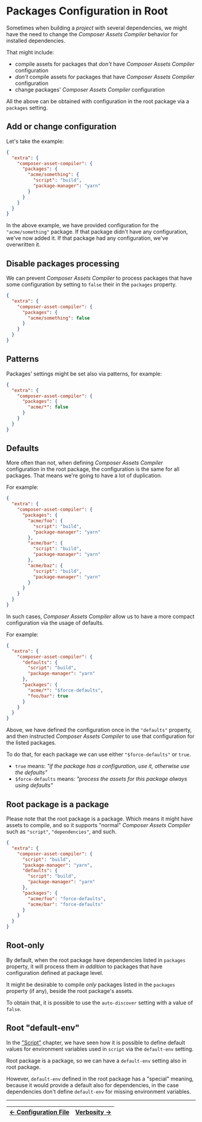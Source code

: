 # Packages Configuration in Root

Sometimes when building a _project_ with several dependencies, we might have the need to change the _Composer Assets Compiler_ behavior for installed dependencies.

That might include:

- compile assets for packages that _don't_ have _Composer Assets Compiler_ configuration
- _don't_ compile assets for packages that have _Composer Assets Compiler_ configuration
- change packages' _Composer Assets Compiler_ configuration

All the above can be obtained with configuration in the root package via a `packages` setting.

## Add or change configuration

Let's take the example:

```json
{
  "extra": {
    "composer-asset-compiler": {
      "packages": {
        "acme/something": {
          "script": "build",
          "package-manager": "yarn"
        }
      }
    }
  }
}
```

In the above example, we have provided configuration for the `"acme/something"` package. If that package didn't have any configuration, we've now added it. If that package had any configuration, we've overwritten it.



## Disable packages processing

We can prevent _Composer Assets Compiler_ to process packages that have some configuration by setting to `false` their in the `packages` property.

```json
{
  "extra": {
    "composer-asset-compiler": {
      "packages": {
        "acme/something": false
      }
    }
  }
}
```



## Patterns

Packages' settings might be set also via patterns, for example:

```json
{
  "extra": {
    "composer-asset-compiler": {
      "packages": {
        "acme/*": false
      }
    }
  }
}
```



## Defaults

More often than not, when defining _Composer Assets Compiler_ configuration in the root package, the configuration is the same for all packages. That means we're going to have a lot of duplication.

For example:

```json
{
  "extra": {
    "composer-asset-compiler": {
      "packages": {
        "acme/foo": {
          "script": "build",
          "package-manager": "yarn"
        },
        "acme/bar": {
          "script": "build",
          "package-manager": "yarn"
        },
        "acme/baz": {
          "script": "build",
          "package-manager": "yarn"
        }
      }
    }
  }
}
```

In such cases, _Composer Assets Compiler_ allow us to have a more compact configuration via the usage of defaults.

For example:

```json
{
  "extra": {
    "composer-asset-compiler": {
      "defaults": {
        "script": "build",
        "package-manager": "yarn"
      },
      "packages": {
        "acme/*": "$force-defaults",
        "foo/bar": true
      }
    }
  }
}
```

Above, we have defined the configuration once in the `"defaults"` property, and then instructed _Composer Assets Compiler_ to use that configuration for the listed packages.

To do that, for each package we can use either `"$force-defaults"` or `true`.

- `true` means: _"if the package has a configuration, use it, otherwise use the defaults"_
- `$force-defaults` means: _"process the assets for this package always using defaults"_



## Root package is a package

Please note that the root package is a package. Which means it might have assets to compile, and so it supports "normal" _Composer Assets Compiler_ such as `"script"`, `"dependencies"`, and such.

```json
{
  "extra": {
    "composer-asset-compiler": {
      "script": "build",
      "package-manager": "yarn",
      "defaults": {
        "script": "build",
        "package-manager": "yarn"
      },
      "packages": {
        "acme/foo": "force-defaults",
        "acme/bar": "force-defaults"
      }
    }
  }
}
```



## Root-only

By default, when the root package have dependencies listed in `packages` property, it will process them _in addition_ to packages that have configuration defined at package level.

It might be desirable to compile _only_ packages listed in the `packages` property (if any), beside the root package's assets.

To obtain that, it is possible to use the `auto-discover` setting with a value of `false`.



## Root "default-env"

In the ["Script"](./003-Script.md#default-environment) chapter, we have seen how it is possible to define default values for environment variables used in `script` via the `default-env` setting.

Root package is a package, so we can have a `default-env` setting also in root package.

However, `default-env` defined in the root package has a "special" meaning, because it would provide a default also for dependencies, in the case dependencies don't define `default-env` for missing environment variables.



------

| [← Configuration File](./009-Configuration_File.md) | [Verbosity →](./011-Verbosity.md) |
|:----------------------------------------------------|----------------------------------:|